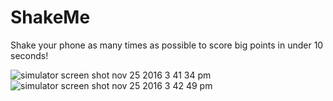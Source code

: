 # ShakeMe
Shake your phone as many times as possible to score big points in under 10 seconds!

![simulator screen shot nov 25 2016 3 41 34 pm](https://cloud.githubusercontent.com/assets/21269767/20635055/e399a33c-b325-11e6-8403-2ccad29fd384.png)
![simulator screen shot nov 25 2016 3 42 49 pm](https://cloud.githubusercontent.com/assets/21269767/20635056/e399b57a-b325-11e6-93ad-7ecff94e2b26.png)
